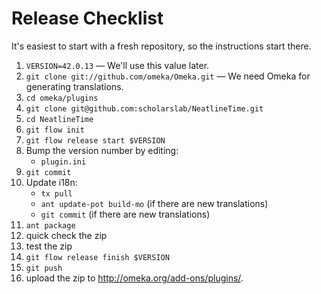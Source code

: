 
# Release Checklist

It's easiest to start with a fresh repository, so the instructions start there.

1. `VERSION=42.0.13` — We'll use this value later.
1. `git clone git://github.com/omeka/Omeka.git` — We need Omeka for generating
  translations.
1. `cd omeka/plugins`
1. `git clone git@github.com:scholarslab/NeatlineTime.git`
1. `cd NeatlineTime`
1. `git flow init`
1. `git flow release start $VERSION`
1. Bump the version number by editing:
   * `plugin.ini`
1. `git commit`
1. Update i18n:
   * `tx pull`
   * `ant update-pot build-mo` (if there are new translations)
   * `git commit` (if there are new translations)
1. `ant package`
1. quick check the zip
1. test the zip
1. `git flow release finish $VERSION`
1. `git push`
1. upload the zip to http://omeka.org/add-ons/plugins/.

